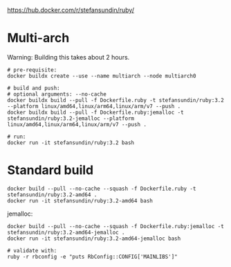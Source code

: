https://hub.docker.com/r/stefansundin/ruby/

# Multi-arch

Warning: Building this takes about 2 hours.

```
# pre-requisite:
docker buildx create --use --name multiarch --node multiarch0

# build and push:
# optional arguments: --no-cache
docker buildx build --pull -f Dockerfile.ruby -t stefansundin/ruby:3.2 --platform linux/amd64,linux/arm64,linux/arm/v7 --push .
docker buildx build --pull -f Dockerfile.ruby:jemalloc -t stefansundin/ruby:3.2-jemalloc --platform linux/amd64,linux/arm64,linux/arm/v7 --push .

# run:
docker run -it stefansundin/ruby:3.2 bash
```

# Standard build

```
docker build --pull --no-cache --squash -f Dockerfile.ruby -t stefansundin/ruby:3.2-amd64 .
docker run -it stefansundin/ruby:3.2-amd64 bash
```

jemalloc:

```
docker build --pull --no-cache --squash -f Dockerfile.ruby:jemalloc -t stefansundin/ruby:3.2-amd64-jemalloc .
docker run -it stefansundin/ruby:3.2-amd64-jemalloc bash

# validate with:
ruby -r rbconfig -e "puts RbConfig::CONFIG['MAINLIBS']"
```
